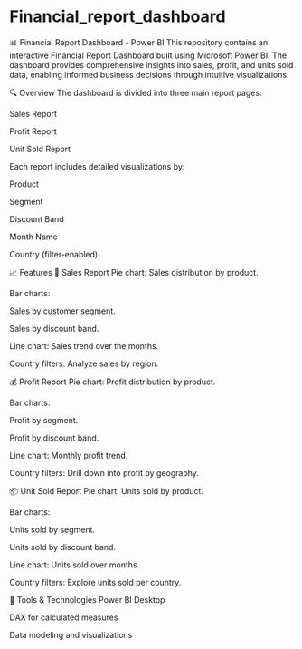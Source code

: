 # Financial_report_dashboard
📊 Financial Report Dashboard - Power BI
This repository contains an interactive Financial Report Dashboard built using Microsoft Power BI. The dashboard provides comprehensive insights into sales, profit, and units sold data, enabling informed business decisions through intuitive visualizations.

🔍 Overview
The dashboard is divided into three main report pages:

Sales Report

Profit Report

Unit Sold Report

Each report includes detailed visualizations by:

Product

Segment

Discount Band

Month Name

Country (filter-enabled)

📈 Features
📌 Sales Report
Pie chart: Sales distribution by product.

Bar charts:

Sales by customer segment.

Sales by discount band.

Line chart: Sales trend over the months.

Country filters: Analyze sales by region.

💰 Profit Report
Pie chart: Profit distribution by product.

Bar charts:

Profit by segment.

Profit by discount band.

Line chart: Monthly profit trend.

Country filters: Drill down into profit by geography.

📦 Unit Sold Report
Pie chart: Units sold by product.

Bar charts:

Units sold by segment.

Units sold by discount band.

Line chart: Units sold over months.

Country filters: Explore units sold per country.

🧰 Tools & Technologies
Power BI Desktop

DAX for calculated measures

Data modeling and visualizations
